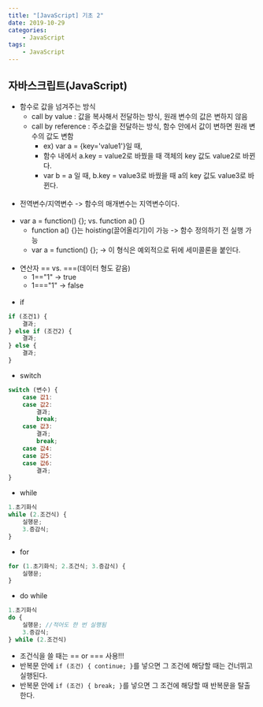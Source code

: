 ```yaml
---
title: "[JavaScript] 기초 2"
date: 2019-10-29
categories:
    - JavaScript
tags:
    - JavaScript
---
```


## 자바스크립트(JavaScript)

-   함수로 값을 넘겨주는 방식
    -   call by value : 값을 복사해서 전달하는 방식, 원래 변수의 값은 변하지 않음
    -   call by reference : 주소값을 전달하는 방식, 함수 안에서 값이 변하면 원래 변수의 값도 변함
        -   ex) var a = {key='value1'}일 때,
        -   함수 내에서 a.key = value2로 바꿨을 때 객체의 key 값도 value2로 바뀐다.
        -   var b = a 일 때, b.key = value3로 바꿨을 때 a의 key 값도 value3로 바뀐다.<br><br>
-   전역변수/지역변수 -> 함수의 매개변수는 지역변수이다.<br><br>
-   var a = function() {}; vs. function a() {}
    -   function a() {}는 hoisting(끌어올리기)이 가능 -> 함수 정의하기 전 실행 가능
    -   var a = function() {}; -> 이 형식은 예외적으로 뒤에 세미콜론을 붙인다.<br><br>
-   연산자 == vs. ===(데이터 형도 같음)
    -   1=="1" -> true
    -   1==="1" -> false<br><br>
-   if

```javascript
if (조건1) {
    결과;
} else if (조건2) {
    결과;
} else {
    결과;
}
```

-   switch

```javascript
switch (변수) {
    case 값1:
    case 값2:
        결과;
        break;
    case 값3:
        결과;
        break;
    case 값4:
    case 값5:
    case 값6:
        결과;
}
```

-   while

```javascript
1.초기화식
while (2.조건식) {
    실행문;
    3.증감식;
}
```

-   for

```javascript
for (1.초기화식; 2.조건식; 3.증감식) {
    실행문;
}
```

-   do while

```javascript
1.초기화식
do {
    실행문; //적어도 한 번 실행됨
    3.증감식;
} while (2.조건식)
```

-   조건식을 쓸 때는 == or === 사용!!!
-   반복문 안에 `if (조건) { continue; }`를 넣으면 그 조건에 해당할 때는 건너뛰고 실행된다.
-   반복문 안에 `if (조건) { break; }`를 넣으면 그 조건에 해당할 때 반복문을 탈출한다.

